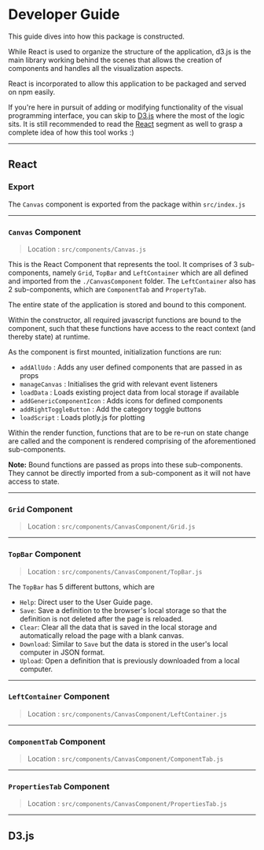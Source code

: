 # Developer Guide

This guide dives into how this package is constructed. 

While React is used to organize the structure of the application, d3.js is the main library working behind the scenes that allows the creation of components and handles all the visualization aspects.

React is incorporated to allow this application to be packaged and served on npm easily.

If you're here in pursuit of adding or modifying functionality of the visual programming interface, you can skip to [D3.js](#d3js) where the most of the logic sits. It is still recommended to read the [React](#react) segment as well to grasp a complete idea of how this tool works :)

---

## React

### Export

The `Canvas` component is exported from the package within `src/index.js`

---

### `Canvas` Component

> Location : `src/components/Canvas.js`

This is the React Component that represents the tool. It comprises of 3 sub-components, namely `Grid`, `TopBar` and `LeftContainer` which are all defined and imported from the `./CanvasComponent` folder. The `LeftContainer` also has 2 sub-components, which are `ComponentTab` and `PropertyTab`.

The entire state of the application is stored and bound to this component.

Within the constructor, all required javascript functions are bound to the component, such that these functions have access to the react context (and thereby state) at runtime.

As the component is first mounted, initialization functions are run:

 - `addAllUdo` : Adds any user defined components that are passed in as props
 - `manageCanvas` : Initialises the grid with relevant event listeners
 - `loadData` : Loads existing project data from local storage if available
 - `addGenericComponentIcon` : Adds icons for defined components
 - `addRightToggleButton` : Add the category toggle buttons
 - `loadScript` : Loads plotly.js for plotting

Within the render function, functions that are to be re-run on state change are called and the component is rendered comprising of the aforementioned sub-components. 

**Note:** Bound functions are passed as props into these sub-components. They cannot be directly imported from a sub-component as it will not have access to state.

---

### `Grid` Component

> Location : `src/components/CanvasComponent/Grid.js`

---

### `TopBar` Component

> Location : `src/components/CanvasComponent/TopBar.js`

The `TopBar` has 5 different buttons, which are
- `Help`: Direct user to the User Guide page.
- `Save`: Save a definition to the browser's local storage so that the definition is not deleted after the page is reloaded.
- `Clear`: Clear all the data that is saved in the local storage and automatically reload the page with a blank canvas.
- `Download`: Similar to `Save` but the data is stored in the user's local computer in JSON format.
- `Upload`: Open a definition that is previously downloaded from a local computer.

---

### `LeftContainer` Component

> Location : `src/components/CanvasComponent/LeftContainer.js`

---

### `ComponentTab` Component

> Location : `src/components/CanvasComponent/ComponentTab.js`

---

### `PropertiesTab` Component

> Location : `src/components/CanvasComponent/PropertiesTab.js`

---

## D3.js

